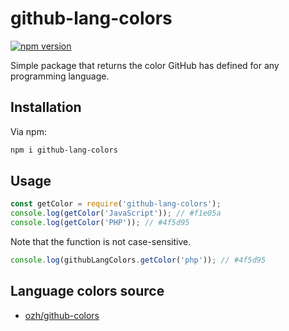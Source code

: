 # github-lang-colors
[![npm version](https://badge.fury.io/js/github-lang-colors.svg)](https://www.npmjs.com/package/github-lang-colors)

Simple package that returns the color GitHub has defined for any programming language.

## Installation
Via npm:
```bash
npm i github-lang-colors
```

## Usage
```javascript
const getColor = require('github-lang-colors');
console.log(getColor('JavaScript')); // #f1e05a
console.log(getColor('PHP')); // #4f5d95
```

Note that the function is not case-sensitive.

```javascript
console.log(githubLangColors.getColor('php')); // #4f5d95
```

## Language colors source
* [ozh/github-colors](https://github.com/ozh/github-colors)
